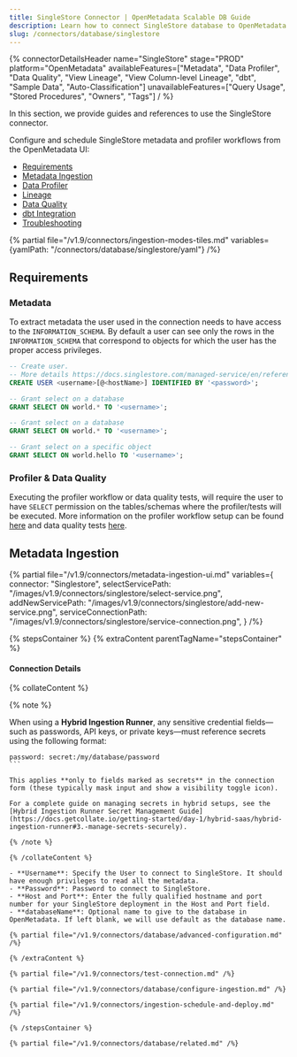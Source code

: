 ```yaml
---
title: SingleStore Connector | OpenMetadata Scalable DB Guide
description: Learn how to connect SingleStore database to OpenMetadata with step-by-step setup instructions, configuration options, and metadata extraction guides.
slug: /connectors/database/singlestore
---
```


{% connectorDetailsHeader
name="SingleStore"
stage="PROD"
platform="OpenMetadata"
availableFeatures=["Metadata", "Data Profiler", "Data Quality", "View Lineage", "View Column-level Lineage", "dbt", "Sample Data", "Auto-Classification"]
unavailableFeatures=["Query Usage", "Stored Procedures", "Owners", "Tags"]
/ %}

In this section, we provide guides and references to use the SingleStore connector.

Configure and schedule SingleStore metadata and profiler workflows from the OpenMetadata UI:

- [Requirements](#requirements)
- [Metadata Ingestion](#metadata-ingestion)
- [Data Profiler](/how-to-guides/data-quality-observability/profiler/workflow)
- [Lineage](/how-to-guides/data-lineage/workflow)
- [Data Quality](/how-to-guides/data-quality-observability/quality)
- [dbt Integration](/connectors/ingestion/workflows/dbt)
- [Troubleshooting](/connectors/database/singlestore/troubleshooting)

{% partial file="/v1.9/connectors/ingestion-modes-tiles.md" variables={yamlPath: "/connectors/database/singlestore/yaml"} /%}

## Requirements

### Metadata
To extract metadata the user used in the connection needs to have access to the `INFORMATION_SCHEMA`.  By default a user can see only the rows in the `INFORMATION_SCHEMA` that correspond to objects for which the user has the proper access privileges.

```SQL
-- Create user.
-- More details https://docs.singlestore.com/managed-service/en/reference/sql-reference/security-management-commands/create-user.html
CREATE USER <username>[@<hostName>] IDENTIFIED BY '<password>';

-- Grant select on a database
GRANT SELECT ON world.* TO '<username>';

-- Grant select on a database
GRANT SELECT ON world.* TO '<username>';

-- Grant select on a specific object
GRANT SELECT ON world.hello TO '<username>';
```

### Profiler & Data Quality
Executing the profiler workflow or data quality tests, will require the user to have `SELECT` permission on the tables/schemas where the profiler/tests will be executed. More information on the profiler workflow setup can be found [here](/how-to-guides/data-quality-observability/profiler/workflow) and data quality tests [here](/how-to-guides/data-quality-observability/quality).

## Metadata Ingestion

{% partial 
  file="/v1.9/connectors/metadata-ingestion-ui.md" 
  variables={
    connector: "Singlestore", 
    selectServicePath: "/images/v1.9/connectors/singlestore/select-service.png",
    addNewServicePath: "/images/v1.9/connectors/singlestore/add-new-service.png",
    serviceConnectionPath: "/images/v1.9/connectors/singlestore/service-connection.png",
} 
/%}

{% stepsContainer %}
{% extraContent parentTagName="stepsContainer" %}

#### Connection Details

{% collateContent %}

{% note %} 

When using a **Hybrid Ingestion Runner**, any sensitive credential fields—such as passwords, API keys, or private keys—must reference secrets using the following format: 

```
password: secret:/my/database/password
``` 

This applies **only to fields marked as secrets** in the connection form (these typically mask input and show a visibility toggle icon). 

For a complete guide on managing secrets in hybrid setups, see the [Hybrid Ingestion Runner Secret Management Guide](https://docs.getcollate.io/getting-started/day-1/hybrid-saas/hybrid-ingestion-runner#3.-manage-secrets-securely).

{% /note %}

{% /collateContent %}

- **Username**: Specify the User to connect to SingleStore. It should have enough privileges to read all the metadata.
- **Password**: Password to connect to SingleStore.
- **Host and Port**: Enter the fully qualified hostname and port number for your SingleStore deployment in the Host and Port field.
- **databaseName**: Optional name to give to the database in OpenMetadata. If left blank, we will use default as the database name.

{% partial file="/v1.9/connectors/database/advanced-configuration.md" /%}

{% /extraContent %}

{% partial file="/v1.9/connectors/test-connection.md" /%}

{% partial file="/v1.9/connectors/database/configure-ingestion.md" /%}

{% partial file="/v1.9/connectors/ingestion-schedule-and-deploy.md" /%}

{% /stepsContainer %}

{% partial file="/v1.9/connectors/database/related.md" /%}
